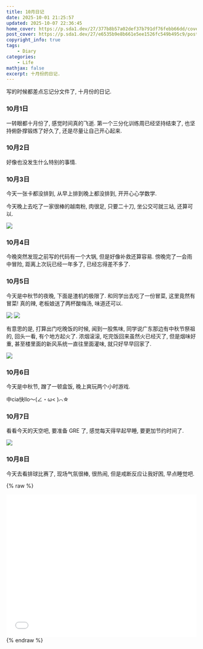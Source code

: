 ```yaml
---
title: 10月日记
date: 2025-10-01 21:25:57
updated: 2025-10-07 22:36:45
home_cover: https://p.sda1.dev/27/377b8b57a02def37b791df76febb66dd/cover.jpg
post_cover: https://p.sda1.dev/27/e6535b9e8b661e5ee1526fc549b495c9/post.jpg
copyright_info: true
tags:
    - Diary
categories:
    - Life
mathjax: false
excerpt: 十月份的日记.
---
```


写的时候都差点忘记分文件了, 十月份的日记.

### 10月1日

一转眼都十月份了, 感觉时间真的飞逝. 第一个三分化训练周已经坚持结束了, 也坚持俯卧撑锻炼了好久了, 还是尽量让自己开心起来.

### 10月2日

好像也没发生什么特别的事情.

### 10月3日

今天一张卡都没排到, 从早上排到晚上都没排到, 开开心心学数学.

今天晚上去吃了一家很棒的越南粉, 肉很足, 只要二十刀, 坐公交可就三站, 还算可以.

<img src="https://p.sda1.dev/27/477aad592539abe92f83965317a29bc8/pho.jpg" />

### 10月4日

今晚突然发现之前写的代码有一个大锅, 但是好像补救还算容易. 傍晚完了一会雨中冒险, 距离上次玩已经一年多了, 已经忘得差不多了.

### 10月5日

今天是中秋节的夜晚, 下面是渣机的极限了. 和同学出去吃了一份冒菜, 这里竟然有冒菜! 真的辣, 老板娘送了两杯酸梅汤, 味道还可以.

<img src="https://p.sda1.dev/27/aaccc4dd4af335aa44be775d4bd69168/food.jpg" />

<img src="https://p.sda1.dev/27/68a7fc76e40d0b8b1088fabc56a461fd/moon.jpg" />

有意思的是, 打算出门吃晚饭的时候, 闻到一股焦味, 同学说广东那边有中秋节祭祖的, 回头一看, 有个地方起火了. 浓烟滚滚, 吃完饭回来虽然火已经灭了, 但是烟味好重, 甚至楼里面的新风系统一直往里面灌味, 就只好早早回家了.

<img src="https://p.sda1.dev/27/693f5e186c812ae9e0417ef413e7cead/smoke.jpg" />

### 10月6日

今天是中秋节, 蹭了一顿盒饭, 晚上爽玩两个小时游戏.

中cia快llo～(∠・ω< )⌒☆

### 10月7日

看看今天的天空吧, 要准备 GRE 了, 感觉每天得早起早睡, 要更加节约时间了.

<img src="https://p.sda1.dev/27/9d235c0512c33df3087bb1a2d370739c/sky.jpg" />

### 10月8日

今天去看排球比赛了, 现场气氛很棒, 很热闹, 但是戒断反应让我好困, 早点睡觉吧.

{% raw %}
<div style="position: relative; width: 100%; height: 0; padding-bottom: 75%;">
<iframe src="//player.bilibili.com/player.html?isOutside=true&aid=115342118490046&bvid=BV1Pzx6zuEmc&cid=32933023288&p=1&high_quality=1&autoplay=0" scrolling="no" border="0" frameborder="no" framespacing="0" allowfullscreen="true" style="position: absolute; width: 100%; height: 100%; Left: 0; top: 0;" ></iframe></div>
{% endraw %}

